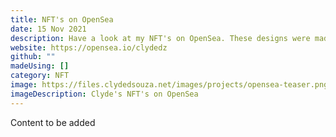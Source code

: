 ```yaml
---
title: NFT's on OpenSea
date: 15 Nov 2021
description: Have a look at my NFT's on OpenSea. These designs were made using Figma!
website: https://opensea.io/clydedz
github: ""
madeUsing: []
category: NFT
image: https://files.clydedsouza.net/images/projects/opensea-teaser.png
imageDescription: Clyde's NFT's on OpenSea
---
```


Content to be added
